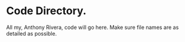 # Code Directory. 
All my, Anthony Rivera, code will go here. Make sure file names are as detailed as possible.
